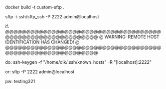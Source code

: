 docker build -t custom-sftp .


sftp -i ssh/sftp_ssh -P 2222 admin@localhost


if:
@@@@@@@@@@@@@@@@@@@@@@@@@@@@@@@@@@@@@@@@@@@@@@@@@@@@@@@@@@@
@    WARNING: REMOTE HOST IDENTIFICATION HAS CHANGED!     @
@@@@@@@@@@@@@@@@@@@@@@@@@@@@@@@@@@@@@@@@@@@@@@@@@@@@@@@@@@@

do:
ssh-keygen -f "/home/dik/.ssh/known_hosts" -R "[localhost]:2222"

or:
sftp -P 2222 admin@localhost

pw: testing321
